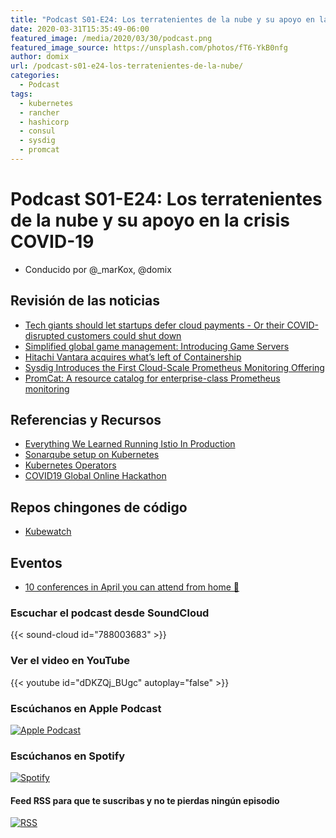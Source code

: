 ```yaml
---
title: "Podcast S01-E24: Los terratenientes de la nube y su apoyo en la crisis COVID-19"
date: 2020-03-31T15:35:49-06:00
featured_image: /media/2020/03/30/podcast.png
featured_image_source: https://unsplash.com/photos/fT6-YkB0nfg
author: domix
url: /podcast-s01-e24-los-terratenientes-de-la-nube/
categories:
  - Podcast
tags:
  - kubernetes
  - rancher
  - hashicorp
  - consul
  - sysdig
  - promcat
---
```


# Podcast S01-E24: Los terratenientes de la nube y su apoyo en la crisis COVID-19

- Conducido por @_marKox, @domix

## Revisión de las noticias

- [Tech giants should let startups defer cloud payments - Or their COVID-disrupted customers could shut down](https://techcrunch.com/2020/03/26/cloud-relief/)
- [Simplified global game management: Introducing Game Servers](https://cloud.google.com/blog/products/gaming/introducing-google-cloud-game-servers)
- [Hitachi Vantara acquires what’s left of Containership](https://techcrunch.com/2020/03/10/hitachi-vantara-acquires-whats-left-of-containership/)
- [Sysdig Introduces the First Cloud-Scale Prometheus Monitoring Offering](https://sysdig.com/blog/cloud-scale-prometheus/)
- [PromCat: A resource catalog for enterprise-class Prometheus monitoring](https://sysdig.com/blog/promcat-prometheus-catalog/)

## Referencias y Recursos

- [Everything We Learned Running Istio In Production](https://engineering.hellofresh.com/everything-we-learned-running-istio-in-production-part-1-51efec69df65)
- [Sonarqube setup on Kubernetes](https://medium.com/@harsh.manvar111/sonarqube-setup-on-kubernetes-11b5047b774a)
- [Kubernetes Operators](https://www.redhat.com/cms/managed-files/cl-oreilly-kubernetes-operators-ebook-f21452-202001-en_2.pdf)
- [COVID19 Global Online Hackathon](https://covid-global-hackathon.devpost.com/)

## Repos chingones de código

- [Kubewatch](https://github.com/bitnami-labs/kubewatch)

## Eventos

- [10 conferences in April you can attend from home 🏡](https://dev.to/tbublik/10-conferences-in-april-you-can-attend-from-home-5d14)

### Escuchar el podcast desde SoundCloud

{{< sound-cloud id="788003683" >}}


### Ver el video en YouTube

{{< youtube id="dDKZQj_BUgc" autoplay="false" >}}

### Escúchanos en Apple Podcast

[![Apple Podcast](/US_UK_Apple_Podcasts_Listen_Badge_RGB.svg)](https://podcasts.apple.com/mx/podcast/cloud-native-mx/id1470528646)

### Escúchanos en Spotify

[![Spotify](/spotify-podcast-badge-blk-grn-330x80.png)](https://open.spotify.com/show/4PQyVjzcDQuELxi3aNO86e)


#### Feed RSS para que te suscribas y no te pierdas ningún episodio

[![RSS](/RSS_Feed_Icon.jpg)](http://feeds.soundcloud.com/users/soundcloud:users:393589416/sounds.rss)